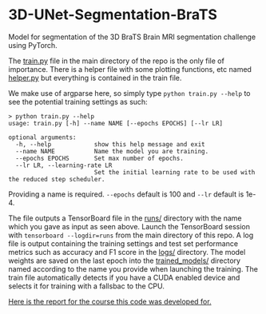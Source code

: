 # 3D-UNet-Segmentation-BraTS
Model for segmentation of the 3D BraTS Brain MRI segmentation challenge using PyTorch.

The [train.py](train.py) file in the main directory of the repo is the only file of importance. There is a helper file with some plotting functions,
etc named [helper.py](helper.py) but everything is contained in the train file.

We make use of argparse here, so simply type ``` python train.py --help ``` to see the potential training settings as such:

```shell
> python train.py --help
usage: train.py [-h] --name NAME [--epochs EPOCHS] [--lr LR]

optional arguments:
  -h, --help            show this help message and exit
  --name NAME           Name the model you are training.
  --epochs EPOCHS       Set max number of epochs.
  --lr LR, --learning-rate LR
                        Set the initial learning rate to be used with the reduced step scheduler.
```

Providing a name is required. ```--epochs``` default is 100 and ```--lr``` default is 1e-4.

The file outputs a TensorBoard file in the [runs/](runs) directory with the name which you gave as input as seen above. Launch the TensorBoard session with ```tensorboard --logdir=runs``` from the main directory of this repo. A log file is output containing the training settings and test set performance metrics such as accuracy and F1 score in the [logs/](logs) directory. The model weights are saved on the last epoch into the [trained_models/](trained_models) directory named according to the name you provide when launching the training. The train file automatically detects if you have a CUDA enabled device and selects it for training with a fallsbac to the CPU.

[Here is the report for the course this code was developed for.](report/kylebeggs-assignment2.pdf)
